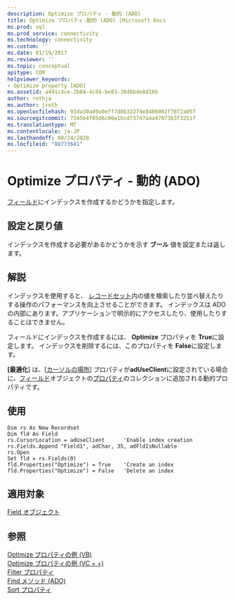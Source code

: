 ```yaml
---
description: Optimize プロパティ - 動的 (ADO)
title: Optimize プロパティ-動的 (ADO) |Microsoft Docs
ms.prod: sql
ms.prod_service: connectivity
ms.technology: connectivity
ms.custom: ''
ms.date: 01/19/2017
ms.reviewer: ''
ms.topic: conceptual
apitype: COM
helpviewer_keywords:
- Optimize property [ADO]
ms.assetid: a491c4ce-2b04-4c84-be83-3846bde8d16b
author: rothja
ms.author: jroth
ms.openlocfilehash: 91da30a49a0eff7d8b32274e8486002f78f2a05f
ms.sourcegitcommit: 7345e4f05d6c06e1bcd73747a4a47873b3f3251f
ms.translationtype: MT
ms.contentlocale: ja-JP
ms.lasthandoff: 08/24/2020
ms.locfileid: "88773641"
---
```

# <a name="optimize-property-dynamic-ado"></a>Optimize プロパティ - 動的 (ADO)
[フィールド](./field-object.md)にインデックスを作成するかどうかを指定します。  
  
## <a name="settings-and-return-values"></a>設定と戻り値  
 インデックスを作成する必要があるかどうかを示す **ブール** 値を設定または返します。  
  
## <a name="remarks"></a>解説  
 インデックスを使用すると、 [レコードセット](./recordset-object-ado.md)内の値を検索したり並べ替えたりする操作のパフォーマンスを向上させることができます。 インデックスは ADO の内部にあります。アプリケーションで明示的にアクセスしたり、使用したりすることはできません。  
  
 フィールドにインデックスを作成するには、 **Optimize** プロパティを **True**に設定します。 インデックスを削除するには、このプロパティを **False**に設定します。  
  
 **[最適化**] は、[[カーソルの場所](./cursorlocation-property-ado.md)] プロパティが**adUseClient**に設定されている場合に、[フィールド](./field-object.md)オブジェクトの[プロパティ](./properties-collection-ado.md)のコレクションに追加される動的プロパティです。  
  
## <a name="usage"></a>使用  
  
```  
Dim rs As New Recordset  
Dim fld As Field  
rs.CursorLocation = adUseClient      'Enable index creation  
rs.Fields.Append "Field1", adChar, 35, adFldIsNullable  
rs.Open  
Set fld = rs.Fields(0)  
fld.Properties("Optimize") = True    'Create an index  
fld.Properties("Optimize") = False   'Delete an index  
```  
  
## <a name="applies-to"></a>適用対象  
 [Field オブジェクト](./field-object.md)  
  
## <a name="see-also"></a>参照  
 [Optimize プロパティの例 (VB)](./optimize-property-example-vb.md)   
 [Optimize プロパティの例 (VC + +)](./optimize-property-example-vc.md)   
 [Filter プロパティ](./filter-property.md)   
 [Find メソッド (ADO)](./find-method-ado.md)   
 [Sort プロパティ](./sort-property.md)